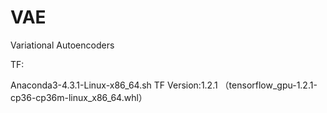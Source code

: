 # VAE
Variational Autoencoders

TF:

  Anaconda3-4.3.1-Linux-x86_64.sh
  TF Version:1.2.1 （tensorflow_gpu-1.2.1-cp36-cp36m-linux_x86_64.whl）
